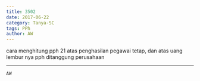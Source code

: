 ```yaml
---
title: 3502
date: 2017-06-22
category: Tanya-SC
tags: PPh
author: AW
---
```


cara menghitung pph 21 atas penghasilan pegawai tetap, dan atas uang lembur nya pph ditanggung perusahaan

---



`AW`
